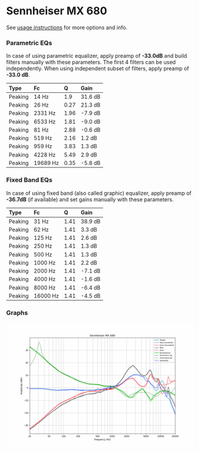 # Sennheiser MX 680
See [usage instructions](https://github.com/jaakkopasanen/AutoEq#usage) for more options and info.

### Parametric EQs
In case of using parametric equalizer, apply preamp of **-33.0dB** and build filters manually
with these parameters. The first 4 filters can be used independently.
When using independent subset of filters, apply preamp of **-33.0 dB**.

| Type    | Fc       |    Q | Gain    |
|:--------|:---------|:-----|:--------|
| Peaking | 14 Hz    | 1.9  | 31.6 dB |
| Peaking | 26 Hz    | 0.27 | 21.3 dB |
| Peaking | 2331 Hz  | 1.96 | -7.9 dB |
| Peaking | 6533 Hz  | 1.81 | -9.0 dB |
| Peaking | 81 Hz    | 2.88 | -0.6 dB |
| Peaking | 519 Hz   | 2.16 | 1.2 dB  |
| Peaking | 959 Hz   | 3.83 | 1.3 dB  |
| Peaking | 4228 Hz  | 5.49 | 2.9 dB  |
| Peaking | 19689 Hz | 0.35 | -5.8 dB |

### Fixed Band EQs
In case of using fixed band (also called graphic) equalizer, apply preamp of **-36.7dB**
(if available) and set gains manually with these parameters.

| Type    | Fc       |    Q | Gain    |
|:--------|:---------|:-----|:--------|
| Peaking | 31 Hz    | 1.41 | 38.9 dB |
| Peaking | 62 Hz    | 1.41 | 3.3 dB  |
| Peaking | 125 Hz   | 1.41 | 2.6 dB  |
| Peaking | 250 Hz   | 1.41 | 1.3 dB  |
| Peaking | 500 Hz   | 1.41 | 1.3 dB  |
| Peaking | 1000 Hz  | 1.41 | 2.2 dB  |
| Peaking | 2000 Hz  | 1.41 | -7.1 dB |
| Peaking | 4000 Hz  | 1.41 | -1.6 dB |
| Peaking | 8000 Hz  | 1.41 | -6.4 dB |
| Peaking | 16000 Hz | 1.41 | -4.5 dB |

### Graphs
![](./Sennheiser%20MX%20680.png)